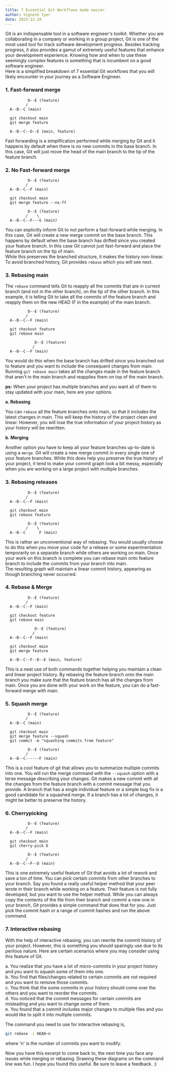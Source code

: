 ```yaml
---
title: 7 Essential Git Workflows made easier.
author: Vignesh Iyer
date: 2023-12-28
---
```


Git is an indispensable tool in a software engineer's toolkit. Whether you are collaborating in a company or working in a group project, Git is one of the most used tool for track software development progress. Besides tracking progress, it also provides a gamut of extremely useful features that enhance your development experience. Knowing how and when to use these seemingly complex features is something that is incumbent on a good software engineer. \
Here is a simplified breakdown of 7 essential Git workflows that you will likely encounter in your journey as a Software Engineer.

### 1. Fast-forward merge

```
          D--E (feature)
         /
  A--B--C (main)

  git checkout main
  git merge feature

  A--B--C--D--E (main, feature)
```

Fast forwarding is a simplification performed while merging by Git and it happens by default when there is no new commits in the base branch. In this case, Git will just move the head of the main branch to the tip of the feature branch.

### 2. No Fast-forward merge

```
          D--E (feature)
         /
  A--B--C--F (main)

  git checkout main
  git merge feature --no-ff

          D--E (feature)
         /    \
  A--B--C--F---G (main)
```

You can explicitly inform Git to not perform a fast-forward while merging. In this case, Git will create a new merge commit on the base branch. This happens by default when the base branch has drifted since you created your feature branch. In this case Git cannot just fast-forward and place the feature branch on the tip of main. \
While this preserves the branched structure, it makes the history non-linear. To avoid branched history, Git provides `rebase` which you will see next.

### 3. Rebasing main

The `rebase` command tells Git to reapply all the commits that are in current branch (and not in the other branch), on the tip of the other branch. In this example, it is telling Git to take all the commits of the feature branch and reapply them on the new HEAD (F in the example) of the main branch.

```
          D--E (feature)
         /
  A--B--C--F (main)

  git checkout feature
  git rebase main

             D--E (feature)
            /
  A--B--C--F (main)
```

You would do this when the base branch has drifted since you branched out to feature and you want to include the consequent changes from main. Running `git rebase main` takes all the changes made in the feature branch that aren't in the main branch and reapplies them on top of the main branch.

**ps:** When your project has multiple branches and you want all of them to stay updated with your main, here are your options.

**a. Rebasing**

You can `rebase` all the feature branches onto main, so that it includes the latest changes in main. This will keep the history of the project clean and linear. However, you will lose the true information of your project history as your history will be rewritten.

**b. Merging**

Another option you have to keep all your feature branches up-to-date is using a `merge`. Git will create a new merge commit in every single one of your feature branches. While this does help you preserve the true history of your project, it tend to make your commit graph look a bit messy, especially when you are working on a large project with multiple branches.

### 3. Rebasing releases

```
          D--E (feature)
         /
  A--B--C--F (main)

  git checkout main
  git rebase feature

          D--E (feature)
         /    \
  A--B--C      F (main)
```

This is rather an unconventional way of rebasing. You would usually choose to do this when you move your code for a release or some experimentation temporarily on a separate branch while others are working on main. Once your work on this branch is complete you can rebase main onto feature branch to include the commits from your branch into main. \
The resulting graph will maintain a linear commit history, appearing as though branching never occurred.

### 4. Rebase & Merge

```
          D--E (feature)
         /
  A--B--C--F (main)

  git checkout feature
  git rebase main

             D--E (feature)
            /    
  A--B--C--F (main)

  git checkout main
  git merge feature

  A--B--C--F--D--E (main, feature)
```

This is a neat use of both commands together helping you maintain a clean and linear project history. By rebasing the feature branch onto the main branch you make sure that the feature branch has all the changes from main. Once you are done with your work on the feature, you can do a fast-forward merge with main.

### 5. Squash merge

```
          D--E (feature)
         /
  A--B--C (main)

  git checkout main
  git merge feature --squash
  git commit -m "squashing commits from feature"

          D--E (feature)
         /    
  A--B--C------F (main)
```

This is a cool feature of git that allows you to summarize multiple commits into one. You will run the merge command with the `--squash` option with a terse message describing your changes. Git makes a new commit with all the changes from the feature branch with a commit message that you provide. A branch that has a single individual feature or a simple bug fix is a good candidate for a squashed merge. If a branch has a lot of changes, it might be better to preserve the history.

### 6. Cherrypicking

```
          D--E (feature)
         /
  A--B--C--F (main)

  git checkout main
  git cherry-pick D

          D--E (feature)
         /
  A--B--C--F--D (main)
```

This is one extremely useful feature of Git that avoids a lot of rework and save a ton of time. You can pick certain commits from other branches to your branch. Say you found a really useful helper method that your peer wrote in their branch while working on a feature. Their feature is not fully developed, but you want to use the helper method. While you can always copy the contents of the file from their branch and commit a new one in your branch, Git provides a simple command that does that for you. Just pick the commit hash or a range of commit hashes and run the above command.

### 7. Interactive rebasing

With the help of interactive rebasing, you can rewrite the commit history of your project. However, this is something you should sparingly use due to its perilous nature. Here are certain scenarios where you may consider using this feature of Git. 

a. You realize that you have a lot of micro-commits in your project history and you want to squash some of them into one. \
b. You find that files/changes related to certain commits are not required and you want to remove those commits. \
c. You think that the some commits in your history should come over the others and you want to reorder the commits. \
d. You noticed that the commit messages for certain commits are misleading and you want to change some of them. \
e. You found that a commit includes major changes to multiple files and you would like to split it into multiple commits.

The command you need to use for interactive rebasing is,

```bash
git rebase -i HEAD~n
```
where 'n' is the number of commits you want to modify.

Now you have this excerpt to come back to, the next time you face any issues while merging or rebasing. 
Drawing these diagrams on the command line was fun. I hope you found this useful. Be sure to leave a feedback. :\)